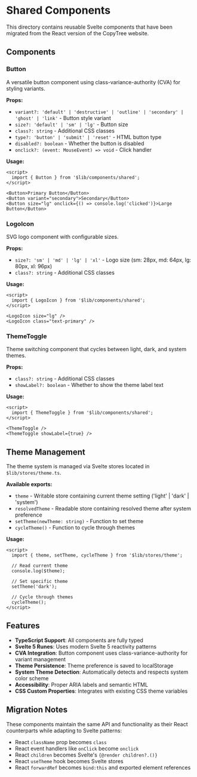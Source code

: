 # Shared Components

This directory contains reusable Svelte components that have been migrated from the React version of the CopyTree website.

## Components

### Button

A versatile button component using class-variance-authority (CVA) for styling variants.

**Props:**
- `variant?: 'default' | 'destructive' | 'outline' | 'secondary' | 'ghost' | 'link'` - Button style variant
- `size?: 'default' | 'sm' | 'lg'` - Button size
- `class?: string` - Additional CSS classes
- `type?: 'button' | 'submit' | 'reset'` - HTML button type
- `disabled?: boolean` - Whether the button is disabled
- `onclick?: (event: MouseEvent) => void` - Click handler

**Usage:**
```svelte
<script>
  import { Button } from '$lib/components/shared';
</script>

<Button>Primary Button</Button>
<Button variant="secondary">Secondary</Button>
<Button size="lg" onclick={() => console.log('clicked')}>Large Button</Button>
```

### LogoIcon

SVG logo component with configurable sizes.

**Props:**
- `size?: 'sm' | 'md' | 'lg' | 'xl'` - Logo size (sm: 28px, md: 64px, lg: 80px, xl: 96px)
- `class?: string` - Additional CSS classes

**Usage:**
```svelte
<script>
  import { LogoIcon } from '$lib/components/shared';
</script>

<LogoIcon size="lg" />
<LogoIcon class="text-primary" />
```

### ThemeToggle

Theme switching component that cycles between light, dark, and system themes.

**Props:**
- `class?: string` - Additional CSS classes
- `showLabel?: boolean` - Whether to show the theme label text

**Usage:**
```svelte
<script>
  import { ThemeToggle } from '$lib/components/shared';
</script>

<ThemeToggle />
<ThemeToggle showLabel={true} />
```

## Theme Management

The theme system is managed via Svelte stores located in `$lib/stores/theme.ts`.

**Available exports:**
- `theme` - Writable store containing current theme setting ('light' | 'dark' | 'system')
- `resolvedTheme` - Readable store containing resolved theme after system preference
- `setTheme(newTheme: string)` - Function to set theme
- `cycleTheme()` - Function to cycle through themes

**Usage:**
```svelte
<script>
  import { theme, setTheme, cycleTheme } from '$lib/stores/theme';
  
  // Read current theme
  console.log($theme);
  
  // Set specific theme
  setTheme('dark');
  
  // Cycle through themes
  cycleTheme();
</script>
```

## Features

- **TypeScript Support**: All components are fully typed
- **Svelte 5 Runes**: Uses modern Svelte 5 reactivity patterns
- **CVA Integration**: Button component uses class-variance-authority for variant management
- **Theme Persistence**: Theme preference is saved to localStorage
- **System Theme Detection**: Automatically detects and respects system color scheme
- **Accessibility**: Proper ARIA labels and semantic HTML
- **CSS Custom Properties**: Integrates with existing CSS theme variables

## Migration Notes

These components maintain the same API and functionality as their React counterparts while adapting to Svelte patterns:

- React `className` prop becomes `class`
- React event handlers like `onClick` become `onclick`
- React `children` becomes Svelte's `{@render children?.()}`
- React `useTheme` hook becomes Svelte stores
- React `forwardRef` becomes `bind:this` and exported element references